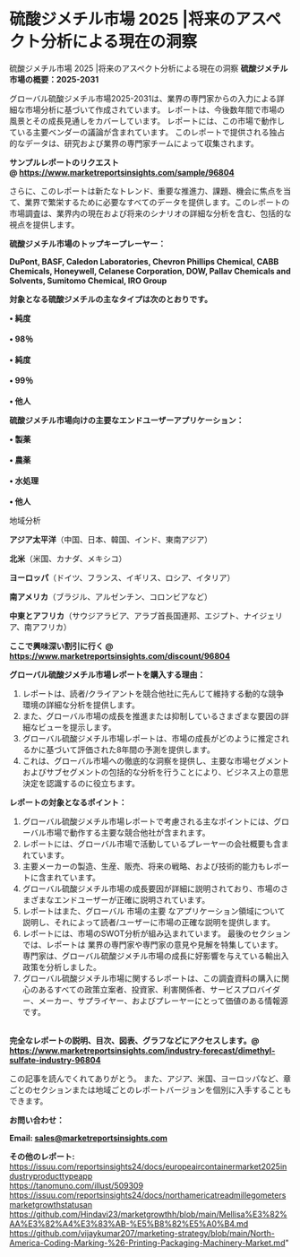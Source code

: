 # 硫酸ジメチル市場 2025 |将来のアスペクト分析による現在の洞察
 硫酸ジメチル市場 2025 |将来のアスペクト分析による現在の洞察
<strong><b>硫酸ジメチル市場の概要：2025-2031</b></strong>

グローバル硫酸ジメチル市場2025-2031は、業界の専門家からの入力による詳細な市場分析に基づいて作成されています。 レポートは、今後数年間で市場の風景とその成長見通しをカバーしています。 レポートには、この市場で動作している主要ベンダーの議論が含まれています。 このレポートで提供される独占的なデータは、研究および業界の専門家チームによって収集されます。

<strong>サンプルレポートのリクエスト @ <a href=https://www.marketreportsinsights.com/sample/96804>https://www.marketreportsinsights.com/sample/96804</a></strong>

さらに、このレポートは新たなトレンド、重要な推進力、課題、機会に焦点を当て、業界で繁栄するために必要なすべてのデータを提供します。このレポートの市場調査は、業界内の現在および将来のシナリオの詳細な分析を含む、包括的な視点を提供します。

<strong>硫酸ジメチル市場のトップキープレーヤー：</strong>

<strong>DuPont, BASF, Caledon Laboratories, Chevron Phillips Chemical, CABB Chemicals, Honeywell, Celanese Corporation, DOW, Pallav Chemicals and Solvents, Sumitomo Chemical, IRO Group</strong>

<strong><b>対象となる硫酸ジメチルの主なタイプは次のとおりです。</b></strong>

<strong>• 純度<br><br>• 98％<br><br>• 純度<br><br>• 99％<br><br>• 他人</strong>

<strong><b>硫酸ジメチル市場向けの主要なエンドユーザーアプリケーション：</b></strong>

<strong>• 製薬<br><br>• 農薬<br><br>• 水処理<br><br>• 他人</strong>

 地域分析

<strong><b>アジア太平洋</b></strong>（中国、日本、韓国、インド、東南アジア）

<strong><b>北米</b></strong>（米国、カナダ、メキシコ）

<strong><b>ヨーロッパ</b></strong>（ドイツ、フランス、イギリス、ロシア、イタリア）

<strong><b>南アメリカ</b></strong>（ブラジル、アルゼンチン、コロンビアなど）

<strong><b>中東とアフリカ</b></strong>（サウジアラビア、アラブ首長国連邦、エジプト、ナイジェリア、南アフリカ）

<strong>ここで興味深い割引に行く @ <a href=https://www.marketreportsinsights.com/discount/96804>https://www.marketreportsinsights.com/discount/96804</a></strong>

<strong><b>グローバル硫酸ジメチル市場レポートを購入する理由：</b></strong>
<ol>
  <li>レポートは、読者/クライアントを競合他社に先んじて維持する動的な競争環境の詳細な分析を提供します。</li>
  <li>また、グローバル市場の成長を推進または抑制しているさまざまな要因の詳細なビューを提示します。</li>
  <li>グローバル硫酸ジメチル市場レポートは、市場の成長がどのように推定されるかに基づいて評価された8年間の予測を提供します。</li>
  <li>これは、グローバル市場への徹底的な洞察を提供し、主要な市場セグメントおよびサブセグメントの包括的な分析を行うことにより、ビジネス上の意思決定を認識するのに役立ちます。</li>
</ol>
<strong><b>レポートの対象となるポイント：</b></strong>
<ol>
  <li>グローバル硫酸ジメチル市場レポートで考慮される主なポイントには、グローバル市場で動作する主要な競合他社が含まれます。</li>
  <li>レポートには、グローバル市場で活動しているプレーヤーの会社概要も含まれています。</li>
  <li>主要メーカーの製造、生産、販売、将来の戦略、および技術的能力もレポートに含まれています。</li>
  <li>グローバル硫酸ジメチル市場の成長要因が詳細に説明されており、市場のさまざまなエンドユーザーが正確に説明されています。</li>
  <li>レポートはまた、グローバル 市場の主要 なアプリケーション領域について説明し、それによって読者/ユーザーに市場の正確な説明を提供します。</li>
  <li>レポートには、市場のSWOT分析が組み込まれています。 最後のセクションでは、レポートは 業界の専門家や専門家の意見や見解を特集しています。 専門家は、グローバル硫酸ジメチル市場の成長に好影響を与えている輸出入政策を分析しました。</li>
  <li>グローバル硫酸ジメチル市場に関するレポートは、この調査資料の購入に関心のあるすべての政策立案者、投資家、利害関係者、サービスプロバイダー、メーカー、サプライヤー、およびプレーヤーにとって価値のある情報源です。</li>
</ol><br>
<strong>完全なレポートの説明、目次、図表、グラフなどにアクセスします。@ <a href=https://www.marketreportsinsights.com/industry-forecast/dimethyl-sulfate-industry-96804>https://www.marketreportsinsights.com/industry-forecast/dimethyl-sulfate-industry-96804</a></strong>

この記事を読んでくれてありがとう。 また、アジア、米国、ヨーロッパなど、章ごとのセクションまたは地域ごとのレポートバージョンを個別に入手することもできます。

<strong><b>お問い合わせ：</b></strong>

<strong>Email: </strong><a href=mailto:sales@marketreportsinsights.com><strong>sales@marketreportsinsights.com</strong></a>

<strong>その他のレポート:</strong>
<br>
<a href=https://issuu.com/reportsinsights24/docs/europeaircontainermarket2025industryproducttypeapp>https://issuu.com/reportsinsights24/docs/europeaircontainermarket2025industryproducttypeapp</a>
<br>
<a href=https://tanomuno.com/illust/509309>https://tanomuno.com/illust/509309</a>
<br>
<a href=https://issuu.com/reportsinsights24/docs/northamericatreadmillegometersmarketgrowthstatusan>https://issuu.com/reportsinsights24/docs/northamericatreadmillegometersmarketgrowthstatusan</a>
<br>
<a href=https://github.com/Hindavi23/marketgrowthh/blob/main/Mellisa%E3%82%AA%E3%82%A4%E3%83%AB-%E5%B8%82%E5%A0%B4.md>https://github.com/Hindavi23/marketgrowthh/blob/main/Mellisa%E3%82%AA%E3%82%A4%E3%83%AB-%E5%B8%82%E5%A0%B4.md</a>
<br>
<a href=https://github.com/vijaykumar207/marketing-strategy/blob/main/North-America-Coding-Marking-%26-Printing-Packaging-Machinery-Market.md>https://github.com/vijaykumar207/marketing-strategy/blob/main/North-America-Coding-Marking-%26-Printing-Packaging-Machinery-Market.md</a>"
